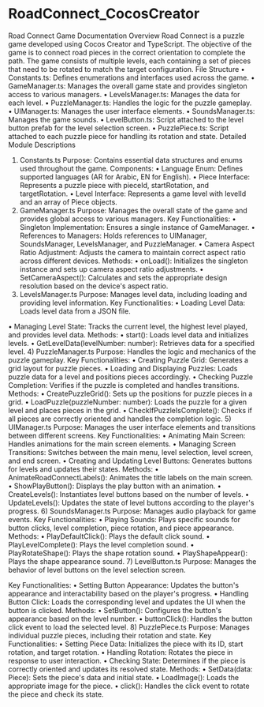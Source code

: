 # RoadConnect_CocosCreator
Road Connect Game Documentation
Overview
Road Connect is a puzzle game developed using Cocos Creator and TypeScript. The objective of the game is to connect road pieces in the correct orientation to complete the path. The game consists of multiple levels, each containing a set of pieces that need to be rotated to match the target configuration.
File Structure
• Constants.ts: Defines enumerations and interfaces used across the game.
• GameManager.ts: Manages the overall game state and provides singleton access to
various managers.
• LevelsManager.ts: Manages the data for each level.
• PuzzleManager.ts: Handles the logic for the puzzle gameplay.
• UIManager.ts: Manages the user interface elements.
• SoundsManager.ts: Manages the game sounds.
• LevelButton.ts: Script attached to the level button prefab for the level selection screen.
• PuzzlePiece.ts: Script attached to each puzzle piece for handling its rotation and state.
Detailed Module Descriptions
1) Constants.ts
Purpose: Contains essential data structures and enums used throughout the game. Components:
• Language Enum: Defines supported languages (AR for Arabic, EN for English).
• Piece Interface: Represents a puzzle piece with pieceId, startRotation, and
targetRotation.
• Level Interface: Represents a game level with levelId and an array of Piece objects.
2) GameManager.ts
Purpose: Manages the overall state of the game and provides global access to various managers.
Key Functionalities:
• Singleton Implementation: Ensures a single instance of GameManager.
• References to Managers: Holds references to UIManager, SoundsManager,
LevelsManager, and PuzzleManager.
• Camera Aspect Ratio Adjustment: Adjusts the camera to maintain correct aspect ratio
across different devices.
Methods:
• onLoad(): Initializes the singleton instance and sets up camera aspect ratio adjustments.
• SetCameraAspect(): Calculates and sets the appropriate design resolution based on the
device's aspect ratio.
3) LevelsManager.ts
Purpose: Manages level data, including loading and providing level information. Key Functionalities:
• Loading Level Data: Loads level data from a JSON file.

• Managing Level State: Tracks the current level, the highest level played, and provides level data.
Methods:
• start(): Loads level data and initializes levels.
• GetLevelData(levelNumber: number): Retrieves data for a specified level.
4) PuzzleManager.ts
Purpose: Handles the logic and mechanics of the puzzle gameplay. Key Functionalities:
• Creating Puzzle Grid: Generates a grid layout for puzzle pieces.
• Loading and Displaying Puzzles: Loads puzzle data for a level and positions pieces
accordingly.
• Checking Puzzle Completion: Verifies if the puzzle is completed and handles
transitions.
Methods:
• CreatePuzzleGrid(): Sets up the positions for puzzle pieces in a grid.
• LoadPuzzle(puzzleNumber: number): Loads the puzzle for a given level and places
pieces in the grid.
• CheckIfPuzzleIsComplete(): Checks if all pieces are correctly oriented and handles the
completion logic.
5) UIManager.ts
Purpose: Manages the user interface elements and transitions between different screens. Key Functionalities:
• Animating Main Screen: Handles animations for the main screen elements.
• Managing Screen Transitions: Switches between the main menu, level selection, level
screen, and end screen.
• Creating and Updating Level Buttons: Generates buttons for levels and updates their
states.
Methods:
• AnimateRoadConnectLabels(): Animates the title labels on the main screen.
• ShowPlayButton(): Displays the play button with an animation.
• CreateLevels(): Instantiates level buttons based on the number of levels.
• UpdateLevels(): Updates the state of level buttons according to the player's progress.
6) SoundsManager.ts
Purpose: Manages audio playback for game events. Key Functionalities:
• Playing Sounds: Plays specific sounds for button clicks, level completion, piece rotation, and piece appearance.
Methods:
• PlayDefaultClick(): Plays the default click sound.
• PlayLevelComplete(): Plays the level completion sound.
• PlayRotateShape(): Plays the shape rotation sound.
• PlayShapeAppear(): Plays the shape appearance sound.
7) LevelButton.ts
Purpose: Manages the behavior of level buttons on the level selection screen.

Key Functionalities:
• Setting Button Appearance: Updates the button's appearance and interactability based on the player's progress.
• Handling Button Click: Loads the corresponding level and updates the UI when the button is clicked.
Methods:
• SetButton(): Configures the button's appearance based on the level number.
• buttonClick(): Handles the button click event to load the selected level.
8) PuzzlePiece.ts
Purpose: Manages individual puzzle pieces, including their rotation and state. Key Functionalities:
• Setting Piece Data: Initializes the piece with its ID, start rotation, and target rotation.
• Handling Rotation: Rotates the piece in response to user interaction.
• Checking State: Determines if the piece is correctly oriented and updates its resolved
state.
Methods:
• SetData(data: Piece): Sets the piece's data and initial state.
• LoadImage(): Loads the appropriate image for the piece.
• click(): Handles the click event to rotate the piece and check its state.

